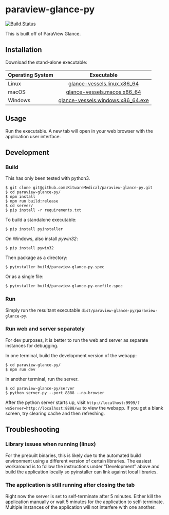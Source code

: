 paraview-glance-py
==============

[![Build Status](https://dev.azure.com/glance-vessels/paraview-glance-py/_apis/build/status/KitwareMedical.paraview-glance-py?branchName=master)](https://dev.azure.com/glance-vessels/paraview-glance-py/_build/latest?definitionId=2&branchName=master)

This is built off of ParaView Glance.

Installation
------------

Download the stand-alone executable:

| Operating System | Executable |
| ------------- |:-------------:|
| Linux | [glance-vessels.linux.x86_64](https://github.com/KitwareMedical/glance-vessels/releases/download/latest/glance-vessels.linux.x86_64) |
| macOS | [glance-vessels.macos.x86_64](https://github.com/KitwareMedical/glance-vessels/releases/download/latest/glance-vessels.macos.x86_64) |
| Windows | [glance-vessels.windows.x86_64.exe](https://github.com/KitwareMedical/glance-vessels/releases/download/latest/glance-vessels.windows.x86_64.exe) |

Usage
-----

Run the executable. A new tab will open in your web browser with the
application user interface.


Development
-----------

### Build

This has only been tested with python3.

```
$ git clone git@github.com:KitwareMedical/paraview-glance-py.git
$ cd paraview-glance-py/
$ npm install
$ npm run build:release
$ cd server/
$ pip install -r requirements.txt
```

To build a standalone executable:

```
$ pip install pyinstaller
```

On Windows, also install *pywin32*:

```
$ pip install pywin32
```

Then package as a directory:

```
$ pyinstaller build/paraview-glance-py.spec

```

Or as a single file:

```
$ pyinstaller build/paraview-glance-py-onefile.spec
```

### Run

Simply run the resultant executable
`dist/paraview-glance-py/paraview-glance-py`.

### Run web and server separately

For dev purposes, it is better to run the web and server as separate
instances for debugging.

In one terminal, build the development version of the webapp:
```
$ cd paraview-glance-py/
$ npm run dev
```

In another terminal, run the server.
```
$ cd paraview-glance-py/server
$ python server.py --port 8888 --no-browser
```

After the python server starts up, visit
`http://localhost:9999/?wsServer=http://localhost:8888/ws` to view the webapp.
If you get a blank screen, try clearing cache and then refreshing.


Troubleshooting
---------------

### Library issues when running (linux)

For the prebuilt binaries, this is likely due to the automated build
environment using a different version of certain libraries. The easiest
workaround is to follow the instructions under "Development" above and build
the application locally so pyinstaller can link against local libraries.

### The application is still running after closing the tab

Right now the server is set to self-terminate after 5 minutes. Either kill the
application manually or wait 5 minutes for the application to self-terminate.
Multiple instances of the application will not interfere with one another.

